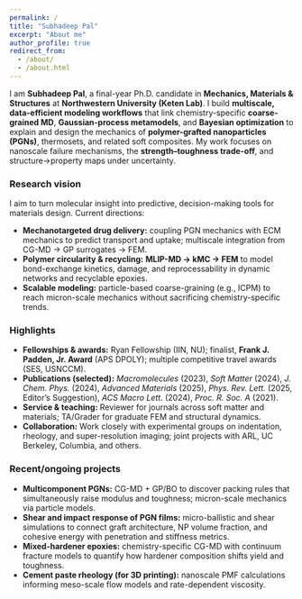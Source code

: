 ```yaml
---
permalink: /
title: "Subhadeep Pal"
excerpt: "About me"
author_profile: true
redirect_from: 
  - /about/
  - /about.html
---
```



I am **Subhadeep Pal**, a final-year Ph.D. candidate in **Mechanics, Materials & Structures** at **Northwestern University (Keten Lab)**. I build **multiscale, data-efficient modeling workflows** that link chemistry-specific **coarse-grained MD**, **Gaussian-process metamodels**, and **Bayesian optimization** to explain and design the mechanics of **polymer-grafted nanoparticles (PGNs)**, thermosets, and related soft composites. My work focuses on nanoscale failure mechanisms, the **strength–toughness trade-off**, and structure→property maps under uncertainty.

### Research vision
I aim to turn molecular insight into predictive, decision-making tools for materials design. Current directions:
- **Mechanotargeted drug delivery:** coupling PGN mechanics with ECM mechanics to predict transport and uptake; multiscale integration from CG-MD → GP surrogates → FEM.
- **Polymer circularity & recycling:** **MLIP-MD → kMC → FEM** to model bond-exchange kinetics, damage, and reprocessability in dynamic networks and recyclable epoxies.
- **Scalable modeling:** particle-based coarse-graining (e.g., ICPM) to reach micron-scale mechanics without sacrificing chemistry-specific trends.

### Highlights
- **Fellowships & awards:** Ryan Fellowship (IIN, NU); finalist, **Frank J. Padden, Jr. Award** (APS DPOLY); multiple competitive travel awards (SES, USNCCM).  
- **Publications (selected):** *Macromolecules* (2023), *Soft Matter* (2024), *J. Chem. Phys.* (2024), *Advanced Materials* (2025), *Phys. Rev. Lett.* (2025, Editor’s Suggestion), *ACS Macro Lett.* (2024), *Proc. R. Soc. A* (2021).  
- **Service & teaching:** Reviewer for journals across soft matter and materials; TA/Grader for graduate FEM and structural dynamics.  
- **Collaboration:** Work closely with experimental groups on indentation, rheology, and super-resolution imaging; joint projects with ARL, UC Berkeley, Columbia, and others.

### Recent/ongoing projects
- **Multicomponent PGNs:** CG-MD + GP/BO to discover packing rules that simultaneously raise modulus and toughness; micron-scale mechanics via particle models.  
- **Shear and impact response of PGN films:** micro-ballistic and shear simulations to connect graft architecture, NP volume fraction, and cohesive energy with penetration and stiffness metrics.  
- **Mixed-hardener epoxies:** chemistry-specific CG-MD with continuum fracture models to quantify how hardener composition shifts yield and toughness.  
- **Cement paste rheology (for 3D printing):** nanoscale PMF calculations informing meso-scale flow models and rate-dependent viscosity.


